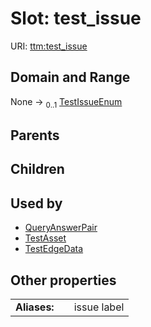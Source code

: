 
# Slot: test_issue




URI: [ttm:test_issue](https://w3id.org/TranslatorSRI/TranslatorTestingModel/test_issue)


## Domain and Range

None &#8594;  <sub>0..1</sub> [TestIssueEnum](TestIssueEnum.md)

## Parents


## Children


## Used by

 * [QueryAnswerPair](QueryAnswerPair.md)
 * [TestAsset](TestAsset.md)
 * [TestEdgeData](TestEdgeData.md)

## Other properties

|  |  |  |
| --- | --- | --- |
| **Aliases:** | | issue label |

